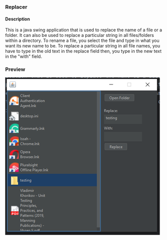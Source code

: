 ### Replacer

#### Description
<p>
    This is a java swing application that is used to replace the name of a file or a folder.
    It can also be used to replace a particular string in all files/folders within a directory.
    To rename a file, you select the file and type in what you want its new name to be.
    To replace a particular string in all file names, you have to type in the old text in the replace field then,
    you type in the new text in the "with" field.
</p>

### Preview
<img src="./snapshot/snap.png" />